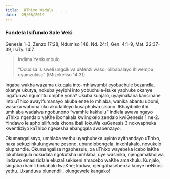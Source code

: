 ```yaml
---
title:  UThixo Wadala . . .
date:  29/06/2019
---
```


### Fundela Isifundo Sale Veki
Genesis 1–3, Zenzo 17:28, Ndumiso 148, Nd. 24:1, Gen. 4:1–9, Mat. 22:37–39, IsiTy. 14:7.

> <p>Indima Yenkumbulo</p>
> “Ocudisa isisweli ungcikiva uMenzi waso; olibabalayo ihlwempu uyamzukisa” (IMizekeliso 14:31)

Ingaba wakha wazama ukuqala into-mhlawumbi eyobuchule bezandla, okanye ukutya, nokuba yeyiphi into yobuchule-isuke yaphuke okanye ingafunwa ngumntu omphe yona? Ukuba kunjalo, uyayinakana kancinane into uThixo awayifumanayo akuba enze lo mhlaba, wanika abantu ubomi, wasuka wabona oko akudalileyo kusaphulwa sisono.  IBhayibhile ithi umhlaba wadalwa ngobunono “wamhle kakhulu” Indlela awava ngayo uThixo ngendalo yaKhe ibonakala kwiingxelo zendalo kwiGenesis 1 ne-2. Yindawo le apho silifunda khona ibali lokuWa kuGenesis 3 nokwaphuka kwentliziyo kaThixo ngexesha ebangqala awabenzayo.

Okumangalisayo, umhlaba wethu uyaqhubeka uyinto ayithandayo uThixo, naxa sekuziinkulungwane zesono, ubundlobongela, inkohlakalo, novukelo oluphandle. Okumangalisa ngaphezulu, xa uThixo wayebeka icebo laKhe lokuhlangula nokudala ngokutsha umhlaba, uye wasinika, njengamakholwa, iindawo emasizidlale ekuzalisekiseni amacebo waKhe amakhulu. Kunjalo, singabaxhamli bobabalo lwaKhe; kodwa, njengabasebenza kunye neNkosi yethu. Uxanduva olunendili, olungcwele kangako!
